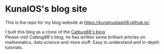 # KunalOS's blog site

This is the repo for my blog website at https://kunalrustagi08.github.io/    

I built this blog as a clone of the [Catbug88's blog](https://github.com/pabloinsente/pabloinsente.github.io)  
Please visit Catbug88's blog, he has written some brilliant articles on mathematics, data science and more stuff. Easy to understand and in-depth tutorials.
